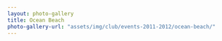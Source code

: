 ```yaml
---
layout: photo-gallery
title: Ocean Beach
photo-gallery-url: "assets/img/club/events-2011-2012/ocean-beach/"
---
```

